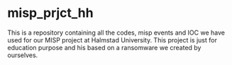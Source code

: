 # misp_prjct_hh
This is a repository containing all the codes, misp events and IOC we have used for our MISP project at Halmstad University. This project is just for education purpose and his based on a ransomware we created by ourselves. 
